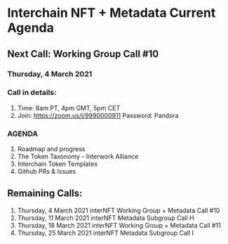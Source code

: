 # Interchain NFT + Metadata Current Agenda

## Next Call: Working Group Call #10

### Thursday, 4 March 2021

### Call in details: 
  1. Time: 8am PT, 4pm GMT, 5pm CET
  2. Join: https://zoom.us/j/9990000911 Password: Pandora   
### AGENDA
1. Roadmap and progress
1. The Token Taxonomy - Interwork Alliance
1. Interchain Token Templates
1. Github PRs & Issues


## Remaining Calls: 

 
   1. Thursday, 4 March 2021 interNFT Working Group + Metadata Call #10
   1. Thursday, 11 March 2021 interNFT Metadata Subgroup Call H
   1. Thursday, 18 March 2021 interNFT Working Group + Metadata Call #11
   1. Thursday, 25 March 2021 interNFT Metadata Subgroup Call I 
         